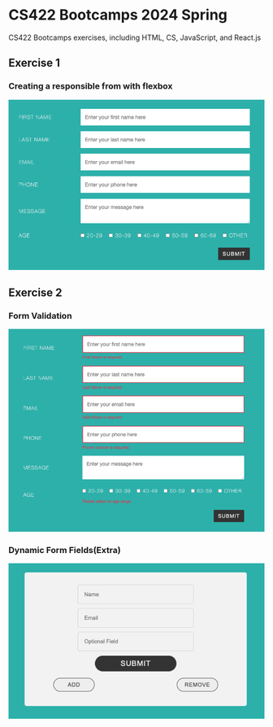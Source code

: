 # CS422 Bootcamps 2024 Spring
CS422 Bootcamps exercises, including HTML, CS, JavaScript, and React.js

## Exercise 1
### Creating a responsible from with flexbox

<img src="./exercise 1/exercise1.png">

## Exercise 2
### Form Validation

<img src="./exercise 2/validation.png">

### Dynamic Form Fields(Extra)
<p align="center">
    <img src="./exercise 2/dynamic.png">
</p>
